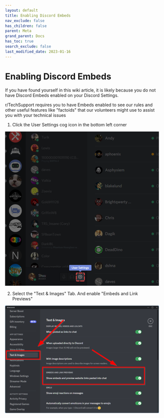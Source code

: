 ```yaml
---
layout: default
title: Enabling Discord Embeds
nav_exclude: false
has_children: false
parent: Meta
grand_parent: Docs
has_toc: true
search_exclude: false
last_modified_date: 2023-01-16
---
```



# Enabling Discord Embeds

If you have found yourself in this wiki article, it is likely because you do not have Discord Embeds enabled on your Discord Settings.

r/TechSupport requires you to have Embeds enabled to see our rules and other useful features like "factoids" that our volunteers might use to assist you with your technical issues


1. Click the User Settings cog icon in the bottom left corner

![Discord Setting Icon](assets/Discord_Embeds/Discord_embed_Setting_Icon.png)

2. Select the "Text & Images" Tab. And enable "Embeds and Link Previews"

![Discord Text and Images Settings](assets/Discord_Embeds/Discord-Text-Img-Settings.png)

